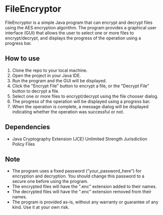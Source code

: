 
# FileEncryptor

FileEncryptor is a simple Java program that can encrypt and decrypt files using the AES encryption algorithm. The program provides a graphical user interface (GUI) that allows the user to select one or more files to encrypt/decrypt, and displays the progress of the operation using a progress bar.

## How to use

1. Clone the repo to your local machine.
2. Open the project in your Java IDE.
3. Run the program and the GUI will be displayed.
4. Click the "Encrypt File" button to encrypt a file, or the "Decrypt File" button to decrypt a file.
5. Select one or more files to encrypt/decrypt using the file chooser dialog.
6. The progress of the operation will be displayed using a progress bar.
7. When the operation is complete, a message dialog will be displayed indicating whether the operation was successful or not.

## Dependencies

- Java Cryptography Extension (JCE) Unlimited Strength Jurisdiction Policy Files

## Note

- The program uses a fixed password ("your_password_here") for encryption and decryption. You should change this password to a secure one before using the program.
- The encrypted files will have the ".enc" extension added to their names.
- The decrypted files will have the ".enc" extension removed from their names.
- The program is provided as-is, without any warranty or guarantee of any kind. Use it at your own risk.
